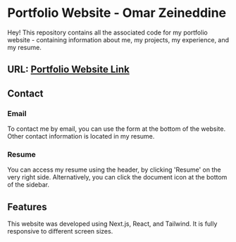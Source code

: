 # Portfolio Website - Omar Zeineddine
Hey! This repository contains all the associated code for my portfolio website - containing information about me, my projects, my experience, and my resume. 

## URL: [Portfolio Website Link](https://ozeineddine.github.io/portfolio-website)

## Contact
### Email
To contact me by email, you can use the form at the bottom of the website. Other contact information is located in my resume.
### Resume
You can access my resume using the header, by clicking 'Resume' on the very right side. Alternatively, you can click the document icon at the bottom of the sidebar.

## Features
This website was developed using Next.js, React, and Tailwind. It is fully responsive to different screen sizes.